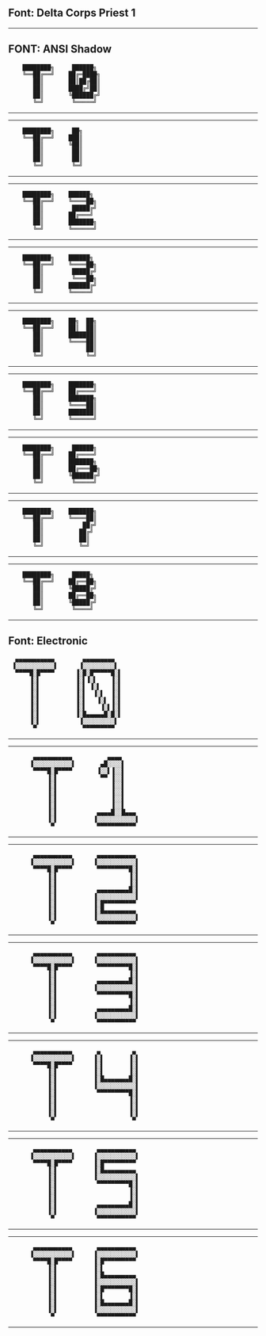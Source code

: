 Font:  Delta Corps Priest 1
--------------------

--------------------

FONT: ANSI Shadow
--------------------

        ████████╗     ██████╗
        ╚══██╔══╝    ██╔═████╗
           ██║       ██║██╔██║
           ██║       ████╔╝██║
           ██║       ╚██████╔╝
           ╚═╝        ╚═════╝

--------------------


--------------------

        ████████╗     ██╗
        ╚══██╔══╝    ███║
           ██║       ╚██║
           ██║        ██║
           ██║        ██║
           ╚═╝        ╚═╝

--------------------


--------------------

        ████████╗    ██████╗
        ╚══██╔══╝    ╚════██╗
           ██║        █████╔╝
           ██║       ██╔═══╝
           ██║       ███████╗
           ╚═╝       ╚══════╝

--------------------


--------------------

        ████████╗    ██████╗
        ╚══██╔══╝    ╚════██╗
           ██║        █████╔╝
           ██║        ╚═══██╗
           ██║       ██████╔╝
           ╚═╝       ╚═════╝

--------------------


--------------------

        ████████╗    ██╗  ██╗
        ╚══██╔══╝    ██║  ██║
           ██║       ███████║
           ██║       ╚════██║
           ██║            ██║
           ╚═╝            ╚═╝

--------------------


--------------------

        ████████╗    ███████╗
        ╚══██╔══╝    ██╔════╝
           ██║       ███████╗
           ██║       ╚════██║
           ██║       ███████║
           ╚═╝       ╚══════╝

--------------------


--------------------

        ████████╗     ██████╗
        ╚══██╔══╝    ██╔════╝
           ██║       ███████╗
           ██║       ██╔═══██╗
           ██║       ╚██████╔╝
           ╚═╝        ╚═════╝

--------------------


--------------------

        ████████╗    ███████╗
        ╚══██╔══╝    ╚════██║
           ██║           ██╔╝
           ██║          ██╔╝
           ██║          ██║
           ╚═╝          ╚═╝

--------------------


--------------------

        ████████╗     █████╗
        ╚══██╔══╝    ██╔══██╗
           ██║       ╚█████╔╝
           ██║       ██╔══██╗
           ██║       ╚█████╔╝
           ╚═╝        ╚════╝

--------------------

Font: Electronic
--------------------


      ▄▄▄▄▄▄▄▄▄▄▄        ▄▄▄▄▄▄▄▄▄
     ▐░░░░░░░░░░░▌      ▐░░░░░░░░░▌
      ▀▀▀▀█░█▀▀▀▀      ▐░█░█▀▀▀▀▀█░▌
          ▐░▌          ▐░▌▐░▌    ▐░▌
          ▐░▌          ▐░▌ ▐░▌   ▐░▌
          ▐░▌          ▐░▌  ▐░▌  ▐░▌
          ▐░▌          ▐░▌   ▐░▌ ▐░▌
          ▐░▌          ▐░▌    ▐░▌▐░▌
          ▐░▌          ▐░█▄▄▄▄▄█░█░▌
          ▐░▌           ▐░░░░░░░░░▌
           ▀             ▀▀▀▀▀▀▀▀▀


--------------------


--------------------


           ▄▄▄▄▄▄▄▄▄▄▄          ▄▄▄▄
          ▐░░░░░░░░░░░▌       ▄█░░░░▌
           ▀▀▀▀█░█▀▀▀▀       ▐░░▌▐░░▌
               ▐░▌            ▀▀ ▐░░▌
               ▐░▌               ▐░░▌
               ▐░▌               ▐░░▌
               ▐░▌               ▐░░▌
               ▐░▌               ▐░░▌
               ▐░▌           ▄▄▄▄█░░█▄▄▄
               ▐░▌          ▐░░░░░░░░░░░▌
                ▀            ▀▀▀▀▀▀▀▀▀▀▀


--------------------


--------------------


           ▄▄▄▄▄▄▄▄▄▄▄       ▄▄▄▄▄▄▄▄▄▄▄
          ▐░░░░░░░░░░░▌     ▐░░░░░░░░░░░▌
           ▀▀▀▀█░█▀▀▀▀       ▀▀▀▀▀▀▀▀▀█░▌
               ▐░▌                    ▐░▌
               ▐░▌                    ▐░▌
               ▐░▌           ▄▄▄▄▄▄▄▄▄█░▌
               ▐░▌          ▐░░░░░░░░░░░▌
               ▐░▌          ▐░█▀▀▀▀▀▀▀▀▀
               ▐░▌          ▐░█▄▄▄▄▄▄▄▄▄
               ▐░▌          ▐░░░░░░░░░░░▌
                ▀            ▀▀▀▀▀▀▀▀▀▀▀


--------------------


--------------------


           ▄▄▄▄▄▄▄▄▄▄▄       ▄▄▄▄▄▄▄▄▄▄▄
          ▐░░░░░░░░░░░▌     ▐░░░░░░░░░░░▌
           ▀▀▀▀█░█▀▀▀▀       ▀▀▀▀▀▀▀▀▀█░▌
               ▐░▌                    ▐░▌
               ▐░▌           ▄▄▄▄▄▄▄▄▄█░▌
               ▐░▌          ▐░░░░░░░░░░░▌
               ▐░▌           ▀▀▀▀▀▀▀▀▀█░▌
               ▐░▌                    ▐░▌
               ▐░▌           ▄▄▄▄▄▄▄▄▄█░▌
               ▐░▌          ▐░░░░░░░░░░░▌
                ▀            ▀▀▀▀▀▀▀▀▀▀▀


--------------------


--------------------


           ▄▄▄▄▄▄▄▄▄▄▄       ▄         ▄
          ▐░░░░░░░░░░░▌     ▐░▌       ▐░▌
           ▀▀▀▀█░█▀▀▀▀      ▐░▌       ▐░▌
               ▐░▌          ▐░▌       ▐░▌
               ▐░▌          ▐░█▄▄▄▄▄▄▄█░▌
               ▐░▌          ▐░░░░░░░░░░░▌
               ▐░▌           ▀▀▀▀▀▀▀▀▀█░▌
               ▐░▌                    ▐░▌
               ▐░▌                    ▐░▌
               ▐░▌                    ▐░▌
                ▀                      ▀


--------------------


--------------------


           ▄▄▄▄▄▄▄▄▄▄▄       ▄▄▄▄▄▄▄▄▄▄▄
          ▐░░░░░░░░░░░▌     ▐░░░░░░░░░░░▌
           ▀▀▀▀█░█▀▀▀▀      ▐░█▀▀▀▀▀▀▀▀▀
               ▐░▌          ▐░█▄▄▄▄▄▄▄▄▄
               ▐░▌          ▐░░░░░░░░░░░▌
               ▐░▌           ▀▀▀▀▀▀▀▀▀█░▌
               ▐░▌                    ▐░▌
               ▐░▌                    ▐░▌
               ▐░▌           ▄▄▄▄▄▄▄▄▄█░▌
               ▐░▌          ▐░░░░░░░░░░░▌
                ▀            ▀▀▀▀▀▀▀▀▀▀▀


--------------------


--------------------


           ▄▄▄▄▄▄▄▄▄▄▄       ▄▄▄▄▄▄▄▄▄▄▄
          ▐░░░░░░░░░░░▌     ▐░░░░░░░░░░░▌
           ▀▀▀▀█░█▀▀▀▀      ▐░█▀▀▀▀▀▀▀▀▀
               ▐░▌          ▐░▌
               ▐░▌          ▐░█▄▄▄▄▄▄▄▄▄
               ▐░▌          ▐░░░░░░░░░░░▌
               ▐░▌          ▐░█▀▀▀▀▀▀▀█░▌
               ▐░▌          ▐░▌       ▐░▌
               ▐░▌          ▐░█▄▄▄▄▄▄▄█░▌
               ▐░▌          ▐░░░░░░░░░░░▌
                ▀            ▀▀▀▀▀▀▀▀▀▀▀


--------------------
